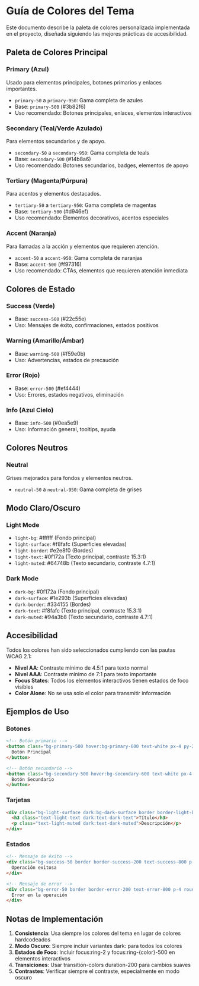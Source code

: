 # Guía de Colores del Tema

Este documento describe la paleta de colores personalizada implementada en el proyecto, diseñada siguiendo las mejores prácticas de accesibilidad.

## Paleta de Colores Principal

### Primary (Azul)
Usado para elementos principales, botones primarios y enlaces importantes.
- `primary-50` a `primary-950`: Gama completa de azules
- Base: `primary-500` (#3b82f6)
- Uso recomendado: Botones principales, enlaces, elementos interactivos

### Secondary (Teal/Verde Azulado)
Para elementos secundarios y de apoyo.
- `secondary-50` a `secondary-950`: Gama completa de teals
- Base: `secondary-500` (#14b8a6)
- Uso recomendado: Botones secundarios, badges, elementos de apoyo

### Tertiary (Magenta/Púrpura)
Para acentos y elementos destacados.
- `tertiary-50` a `tertiary-950`: Gama completa de magentas
- Base: `tertiary-500` (#d946ef)
- Uso recomendado: Elementos decorativos, acentos especiales

### Accent (Naranja)
Para llamadas a la acción y elementos que requieren atención.
- `accent-50` a `accent-950`: Gama completa de naranjas
- Base: `accent-500` (#f97316)
- Uso recomendado: CTAs, elementos que requieren atención inmediata

## Colores de Estado

### Success (Verde)
- Base: `success-500` (#22c55e)
- Uso: Mensajes de éxito, confirmaciones, estados positivos

### Warning (Amarillo/Ámbar)
- Base: `warning-500` (#f59e0b)
- Uso: Advertencias, estados de precaución

### Error (Rojo)
- Base: `error-500` (#ef4444)
- Uso: Errores, estados negativos, eliminación

### Info (Azul Cielo)
- Base: `info-500` (#0ea5e9)
- Uso: Información general, tooltips, ayuda

## Colores Neutros

### Neutral
Grises mejorados para fondos y elementos neutros.
- `neutral-50` a `neutral-950`: Gama completa de grises

## Modo Claro/Oscuro

### Light Mode
- `light-bg`: #ffffff (Fondo principal)
- `light-surface`: #f8fafc (Superficies elevadas)
- `light-border`: #e2e8f0 (Bordes)
- `light-text`: #0f172a (Texto principal, contraste 15.3:1)
- `light-muted`: #64748b (Texto secundario, contraste 4.7:1)

### Dark Mode
- `dark-bg`: #0f172a (Fondo principal)
- `dark-surface`: #1e293b (Superficies elevadas)
- `dark-border`: #334155 (Bordes)
- `dark-text`: #f8fafc (Texto principal, contraste 15.3:1)
- `dark-muted`: #94a3b8 (Texto secundario, contraste 4.7:1)

## Accesibilidad

Todos los colores han sido seleccionados cumpliendo con las pautas WCAG 2.1:

- **Nivel AA**: Contraste mínimo de 4.5:1 para texto normal
- **Nivel AAA**: Contraste mínimo de 7:1 para texto importante
- **Focus States**: Todos los elementos interactivos tienen estados de foco visibles
- **Color Alone**: No se usa solo el color para transmitir información

## Ejemplos de Uso

### Botones
```html
<!-- Botón primario -->
<button class="bg-primary-500 hover:bg-primary-600 text-white px-4 py-2 rounded-lg focus:ring-2 focus:ring-primary-500">
  Botón Principal
</button>

<!-- Botón secundario -->
<button class="bg-secondary-500 hover:bg-secondary-600 text-white px-4 py-2 rounded-lg focus:ring-2 focus:ring-secondary-500">
  Botón Secundario
</button>
```

### Tarjetas
```html
<div class="bg-light-surface dark:bg-dark-surface border border-light-border dark:border-dark-border rounded-lg p-4">
  <h3 class="text-light-text dark:text-dark-text">Título</h3>
  <p class="text-light-muted dark:text-dark-muted">Descripción</p>
</div>
```

### Estados
```html
<!-- Mensaje de éxito -->
<div class="bg-success-50 border border-success-200 text-success-800 p-4 rounded-lg">
  Operación exitosa
</div>

<!-- Mensaje de error -->
<div class="bg-error-50 border border-error-200 text-error-800 p-4 rounded-lg">
  Error en la operación
</div>
```

## Notas de Implementación

1. **Consistencia**: Usa siempre los colores del tema en lugar de colores hardcodeados
2. **Modo Oscuro**: Siempre incluir variantes dark: para todos los colores
3. **Estados de Foco**: Incluir focus:ring-2 y focus:ring-{color}-500 en elementos interactivos
4. **Transiciones**: Usar transition-colors duration-200 para cambios suaves
5. **Contrastes**: Verificar siempre el contraste, especialmente en modo oscuro
